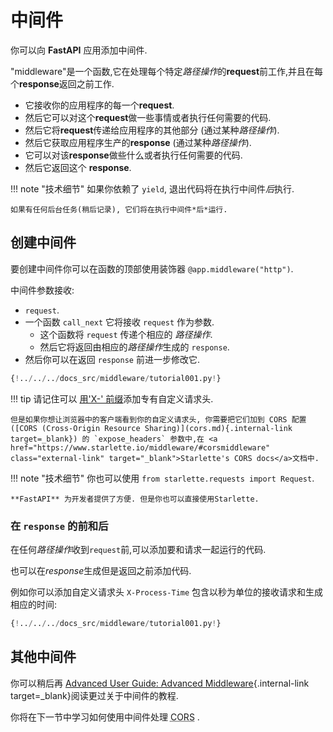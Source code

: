 # 中间件

你可以向 **FastAPI** 应用添加中间件.

"middleware"是一个函数,它在处理每个特定*路径操作*的**request**前工作,并且在每个**response**返回之前工作.

* 它接收你的应用程序的每一个**request**.
* 然后它可以对这个**request**做一些事情或者执行任何需要的代码.
* 然后它将**request**传递给应用程序的其他部分 (通过某种*路径操作*).
* 然后它获取应用程序生产的**response** (通过某种*路径操作*).
* 它可以对该**response**做些什么或者执行任何需要的代码.
* 然后它返回这个 **response**.

!!! note "技术细节"
    如果你依赖了 `yield`, 退出代码将在执行中间件*后*执行.

    如果有任何后台任务(稍后记录), 它们将在执行中间件*后*运行.

## 创建中间件

要创建中间件你可以在函数的顶部使用装饰器 `@app.middleware("http")`.

中间件参数接收:

* `request`.
* 一个函数 `call_next` 它将接收 `request` 作为参数.
    * 这个函数将 `request` 传递个相应的 *路径操作*.
    * 然后它将返回由相应的*路径操作*生成的 `response`.
* 然后你可以在返回 `response` 前进一步修改它.

```Python hl_lines="8-9  11  14"
{!../../../docs_src/middleware/tutorial001.py!}
```

!!! tip
    请记住可以 <a href="https://developer.mozilla.org/en-US/docs/Web/HTTP/Headers" class="external-link" target="_blank">用'X-' 前缀</a>添加专有自定义请求头.

    但是如果你想让浏览器中的客户端看到你的自定义请求头, 你需要把它们加到 CORS 配置 ([CORS (Cross-Origin Resource Sharing)](cors.md){.internal-link target=_blank}) 的 `expose_headers` 参数中,在 <a href="https://www.starlette.io/middleware/#corsmiddleware" class="external-link" target="_blank">Starlette's CORS docs</a>文档中.

!!! note "技术细节"
    你也可以使用 `from starlette.requests import Request`.

    **FastAPI** 为开发者提供了方便. 但是你也可以直接使用Starlette.

### 在 `response` 的前和后

在任何*路径操作*收到`request`前,可以添加要和请求一起运行的代码.

也可以在*response*生成但是返回之前添加代码.

例如你可以添加自定义请求头 `X-Process-Time` 包含以秒为单位的接收请求和生成相应的时间:

```Python hl_lines="10  12-13"
{!../../../docs_src/middleware/tutorial001.py!}
```

## 其他中间件

你可以稍后再 [Advanced User Guide: Advanced Middleware](../advanced/middleware.md){.internal-link target=_blank}阅读更过关于中间件的教程.

你将在下一节中学习如何使用中间件处理 <abbr title="Cross-Origin Resource Sharing">CORS</abbr> .
